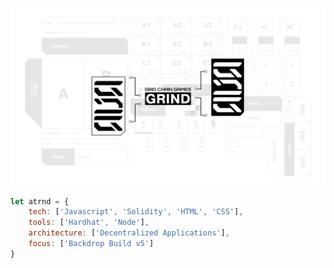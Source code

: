 ![atrnd](https://github.com/ATrnd/ATrnd/blob/main/_img/atrnd_hero_0.0.2.jpg?raw=true)

```javascript
let atrnd = {
    tech: ['Javascript', 'Solidity', 'HTML', 'CSS'],
    tools: ['Hardhat', 'Node'],
    architecture: ['Decentralized Applications'],
    focus: ['Backdrop Build v5']
}
```
